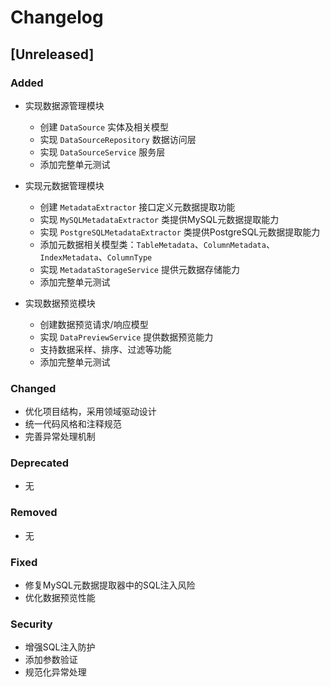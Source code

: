 # Changelog

## [Unreleased]

### Added
- 实现数据源管理模块
  - 创建 `DataSource` 实体及相关模型
  - 实现 `DataSourceRepository` 数据访问层
  - 实现 `DataSourceService` 服务层
  - 添加完整单元测试

- 实现元数据管理模块
  - 创建 `MetadataExtractor` 接口定义元数据提取功能
  - 实现 `MySQLMetadataExtractor` 类提供MySQL元数据提取能力
  - 实现 `PostgreSQLMetadataExtractor` 类提供PostgreSQL元数据提取能力
  - 添加元数据相关模型类：`TableMetadata`、`ColumnMetadata`、`IndexMetadata`、`ColumnType`
  - 实现 `MetadataStorageService` 提供元数据存储能力
  - 添加完整单元测试

- 实现数据预览模块
  - 创建数据预览请求/响应模型
  - 实现 `DataPreviewService` 提供数据预览能力
  - 支持数据采样、排序、过滤等功能
  - 添加完整单元测试

### Changed
- 优化项目结构，采用领域驱动设计
- 统一代码风格和注释规范
- 完善异常处理机制

### Deprecated
- 无

### Removed
- 无

### Fixed
- 修复MySQL元数据提取器中的SQL注入风险
- 优化数据预览性能

### Security
- 增强SQL注入防护
- 添加参数验证
- 规范化异常处理